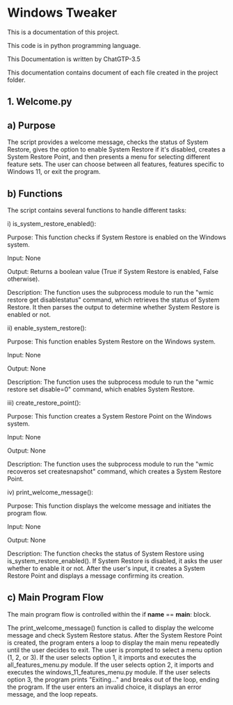 
# Windows Tweaker
This is a documentation of this project.

This code is in python programming language.

This Documentation is written by ChatGTP-3.5

This documentation contains document of each file created in the project folder.

## 1. Welcome.py

## a) Purpose

The script provides a welcome message, checks the status of System Restore, gives the option to enable System Restore if it's disabled, creates a System Restore Point, and then presents a menu for selecting different feature sets. The user can choose between all
features, features specific to Windows 11, or exit the program.

## b) Functions

The script contains several functions to handle different tasks:

i) is_system_restore_enabled():

Purpose: This function checks if System Restore is enabled on the Windows system.

Input: None

Output: Returns a boolean value (True if System Restore is enabled, False otherwise).

Description: The function uses the subprocess module to run the "wmic restore get disablestatus" command, which retrieves the status of  System Restore. It then parses the output to determine whether System Restore is enabled or not.

ii) enable_system_restore():

Purpose: This function enables System Restore on the Windows system.

Input: None

Output: None

Description: The function uses the subprocess module to run the "wmic restore set disable=0" command, which enables System Restore.

iii) create_restore_point():

Purpose: This function creates a System Restore Point on the Windows system.

Input: None

Output: None

Description: The function uses the subprocess module to run the "wmic recoveros set createsnapshot" command, which creates a System
Restore Point.

iv) print_welcome_message():

Purpose: This function displays the welcome message and initiates the program flow.

Input: None

Output: None

Description: The function checks the status of System Restore using is_system_restore_enabled(). If System Restore is disabled, it asks the user whether to enable it or not. After the user's input, it creates a System Restore Point and displays a message confirming its creation.

## c) Main Program Flow

The main program flow is controlled within the if __name__ == __main__: block.

The print_welcome_message() function is called to display the welcome message and check System Restore status. After the System Restore 
Point is created, the program enters a loop to display the main menu repeatedly until the user decides to exit. The user is prompted to 
select a menu option (1, 2, or 3). If the user selects option 1, it imports and executes the all_features_menu.py module. If the user 
selects option 2, it imports and executes the windows_11_features_menu.py module. If the user selects option 3, the program prints 
"Exiting..." and breaks out of the loop, ending the program. If the user enters an invalid choice, it displays an error message, and the
loop repeats.